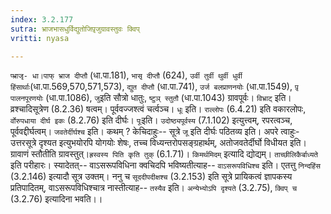 ```yaml
---
index: 3.2.177
sutra: भ्राजभासधुर्विद्युतोजिपृ़जुग्रावस्तुवः क्विप्
vritti: nyasa

---
```

`प्भ्राजृ- धा।पाफ् भ्राज दीप्तौ` (धा.पा.181), `भासृ दीप्तौ` (624), `उर्वी तुर्वी थुर्वी धुर्वी हिंसार्थाः`(धा.पा.569,570,571,573), `द्युत दीप्तौ` (धा.पा.741), `उर्ज बलप्राणनयोः` (धा.पा.1549), `पृ़ पालनपूरणयोः` (धा.पा.1086), `जु`इति सौत्रो धातुः, `ष्टुञ् स्तुतौ` (धा.पा.1043) ग्रावपूर्वः। `विभ्राट्` इति। व्रश्चादिसूत्रेण (8.2.36) षत्वम्। पूर्ववज्जश्त्वं चर्त्वञ्च। `धूः` इति। `राल्लोपः` (6.4.21) इति वकारलोपः, `र्वोरुपधाया दीर्घ इकः` (8.2.76) इति दीर्घः। `पूः`इति। `उदोष्ठ्यपूर्वस्य` (7.1.102) इत्युत्त्वम्, रपरत्वञ्च, पूर्ववद्दीर्घत्वम्। `जवतेर्दीर्घश्च` इति। कथम् ? केचिदाहुः-- सूत्रे `जू` इति दीर्घः पठितव्य इति। अपरे त्वाहुः- उत्तरसूत्रे दृश्यत इत्युभयोरपि योगयोः शेषः, तच्च विध्यन्तरोपसङ्ग्रहार्थम्, अतोजवतेर्दीर्घो विधीयत इति। ग्रावाणं स्तौतीति ग्रावस्तुत्।`ह्रस्वस्य पिति कृति तुक्` (6.1.71)।
`किमर्थमिदम्` इत्यादि द्योद्यम्। `ताच्छीलिकैर्बाध्यते` इति परीहारः। स्यादेतत्-- वाऽसरूपविधिना क्वचिदपि भविष्यतीत्याह-- `वाऽसरूपविधिश्च` इति। एतत्तु `निन्दहिंस` (3.2.146) इत्यादौ सूत्र उक्तम्। ननु च `सूददीपदीक्षश्च` (3.2.153) इति सूत्रे प्रायिकत्वं ज्ञापकस्य प्रतिपादितम्, वाऽसरूपविधिश्चात्र नास्तीत्याह-- `तस्यैव` इति। `अन्येभ्योऽपि दृश्यते` (3.2.75), `क्विप् च` (3.2.76) इत्यादिना भवति।।